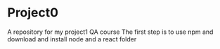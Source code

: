 # Project0
A repository for my project1 QA course
The first step is to use npm and download and install node and a react folder 